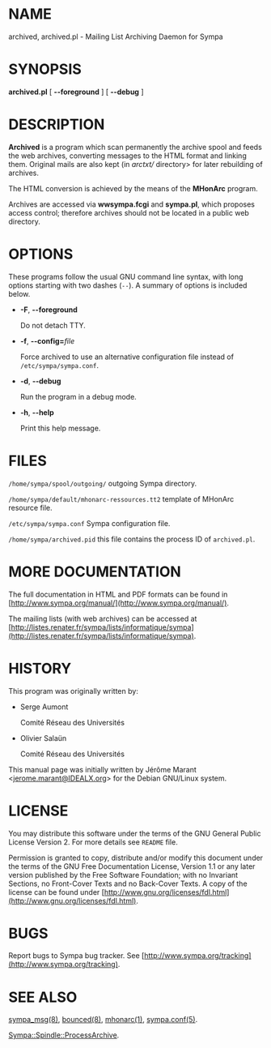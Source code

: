 # NAME

archived, archived.pl - Mailing List Archiving Daemon for Sympa

# SYNOPSIS

**archived.pl** \[ **--foreground** \] \[ **--debug** \]

# DESCRIPTION

**Archived** is a program which scan permanently the archive spool
and feeds the web archives, converting messages to the HTML format and
linking them. Original mails are also kept (in _arctxt/_ directory> for
later rebuilding of archives.

The HTML conversion is achieved by the means of the **MHonArc** program.

Archives are accessed via **wwsympa.fcgi** and **sympa.pl**,
which proposes access control;
therefore archives should not be located in a public web directory.

# OPTIONS

These programs follow the usual GNU command line syntax,
with long options starting with two dashes (`--`).  A summary of
options is included below.

- **-F**, **--foreground**

    Do not detach TTY.

- **-f**, **--config=**_file_

    Force archived to use an alternative configuration file instead
    of `/etc/sympa/sympa.conf`.

- **-d**, **--debug**

    Run the program in a debug mode.

- **-h**, **--help**

    Print this help message.

# FILES

`/home/sympa/spool/outgoing/` outgoing Sympa directory.

`/home/sympa/default/mhonarc-ressources.tt2` template of MHonArc resource file.

`/etc/sympa/sympa.conf` Sympa configuration file.

`/home/sympa/archived.pid` this file contains the process ID
of `archived.pl`.

# MORE DOCUMENTATION

The full documentation in HTML and PDF formats can be found in
[http://www.sympa.org/manual/](http://www.sympa.org/manual/).

The mailing lists (with web archives) can be accessed at
[http://listes.renater.fr/sympa/lists/informatique/sympa](http://listes.renater.fr/sympa/lists/informatique/sympa).

# HISTORY

This program was originally written by:

- Serge Aumont

    Comité Réseau des Universités

- Olivier Salaün

    Comité Réseau des Universités

This manual page was initially written by
Jérôme Marant &lt;jerome.marant@IDEALX.org>
for the Debian GNU/Linux system.

# LICENSE

You may distribute this software under the terms of the GNU General
Public License Version 2.  For more details see `README` file.

Permission is granted to copy, distribute and/or modify this document
under the terms of the GNU Free Documentation License, Version 1.1 or
any later version published by the Free Software Foundation; with no
Invariant Sections, no Front-Cover Texts and no Back-Cover Texts.  A
copy of the license can be found under
[http://www.gnu.org/licenses/fdl.html](http://www.gnu.org/licenses/fdl.html).

# BUGS

Report bugs to Sympa bug tracker.
See [http://www.sympa.org/tracking](http://www.sympa.org/tracking).

# SEE ALSO

[sympa\_msg(8)](./sympa_msg.8.md), [bounced(8)](./bounced.8.md), [mhonarc(1)](./mhonarc.1.md), [sympa.conf(5)](./sympa.conf.5.md).

[Sympa::Spindle::ProcessArchive](./Sympa::Spindle::ProcessArchive.3.md).
